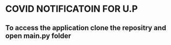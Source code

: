 # COVID NOTIFICATOIN FOR U.P

## To access the application clone the repositry and open main.py folder 
